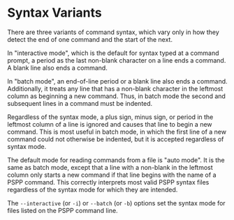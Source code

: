 # Syntax Variants

There are three variants of command syntax, which vary only in how they
detect the end of one command and the start of the next.

   In "interactive mode", which is the default for syntax typed at a
command prompt, a period as the last non-blank character on a line ends
a command.  A blank line also ends a command.

   In "batch mode", an end-of-line period or a blank line also ends a
command.  Additionally, it treats any line that has a non-blank
character in the leftmost column as beginning a new command.  Thus, in
batch mode the second and subsequent lines in a command must be
indented.

   Regardless of the syntax mode, a plus sign, minus sign, or period in
the leftmost column of a line is ignored and causes that line to begin a
new command.  This is most useful in batch mode, in which the first line
of a new command could not otherwise be indented, but it is accepted
regardless of syntax mode.

   The default mode for reading commands from a file is "auto mode".  It
is the same as batch mode, except that a line with a non-blank in the
leftmost column only starts a new command if that line begins with the
name of a PSPP command.  This correctly interprets most valid PSPP
syntax files regardless of the syntax mode for which they are intended.

   The `--interactive` (or `-i`) or `--batch` (or `-b`) options set the
syntax mode for files listed on the PSPP command line.

